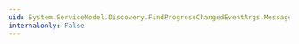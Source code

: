 ```yaml
---
uid: System.ServiceModel.Discovery.FindProgressChangedEventArgs.MessageSequence
internalonly: False
---
```

